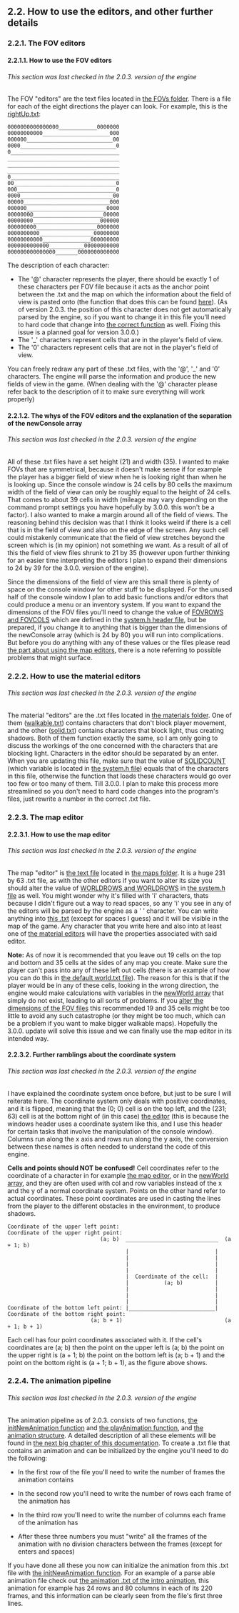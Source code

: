 ## 2.2. How to use the editors, and other further details
### 2.2.1. The FOV editors
#### 2.2.1.1. How to use the FOV editors
###### This section was last checked in the 2.0.3. version of the engine
The FOV "editors" are the text files located in [the FOVs folder](https://github.com/mmmuscus/Shadow-Functions-Engine/tree/master/FOVs). There is a file for each of the eight directions the player can look. For example, this is the [rightUp.txt](https://github.com/mmmuscus/Shadow-Functions-Engine/blob/master/FOVs/rightUp.txt):
```
0000000000000000____________0000000
00000000000_____________________000
000000___________________________00
0000______________________________0
0__________________________________
___________________________________
___________________________________
___________________________________
0__________________________________
00________________________________0
000_______________________________0
0000_____________________________00
00000___________________________000
000000_________________________0000
0000000@______________________00000
00000000_____________________000000
000000000___________________0000000
0000000000_________________00000000
00000000000_______________000000000
0000000000000___________00000000000
000000000000000_______0000000000000
```
The description of each character:
* The '@' character represents the player, there should be exactly 1 of these characters per FOV file because it acts as the anchor point between the .txt and the map on which the information about the field of view is pasted onto (the function that does this can be found [here](https://github.com/mmmuscus/Shadow-Functions-Engine/blob/master/documentation/online/3.4.5.%20shadowFunctions.h.md/#3454-addfovinfotomap)). (As of version 2.0.3. the position of this character does not get automatically parsed by the engine, so if you want to change it in this file you'll need to hard code that change into [the correct function](https://github.com/mmmuscus/Shadow-Functions-Engine/blob/master/documentation/online/3.4.5.%20shadowFunctions.h.md/#3453-getplayerposinfov) as well. Fixing this issue is a planned goal for version 3.0.0.)
* The '_' characters represent cells that are in the player's field of view.
* The '0' characters represent cells that are not in the player's field of view.

You can freely redraw any part of these .txt files, with the '@', '_' and '0' characters. The engine will parse the information and produce the new fields of view in the game. (When dealing with the '@' character please refer back to the description of it to make sure everything will work properly)

#### 2.2.1.2. The whys of the FOV editors and the explanation of the separation of the newConsole array
###### This section was last checked in the 2.0.3. version of the engine
All of these .txt files have a set height (21) and width (35). I wanted to make FOVs that are symmetrical, because it doesn't make sense if for example the player has a bigger field of view when he is looking right than when he is looking up. Since the console window is 24 cells by 80 cells the maximum width of the field of view can only be roughly equal to the height of 24 cells. That comes to about 39 cells in width (mileage may vary depending on the command prompt settings you have hopefully by 3.0.0. this won't be a factor). I also wanted to make a margin around all of the field of views. The reasoning behind this decision was that I think it looks weird if there is a cell that is in the field of view and also on the edge of the screen. Any such cell could mistakenly communicate that the field of view stretches beyond the screen which is (in my opinion) not something we want. As a result of all of this the field of view files shrunk to 21 by 35 (however upon further thinking for an easier time interpreting the editors I plan to expand their dimensions to 24 by 39 for the 3.0.0. version of the engine).

Since the dimensions of the field of view are this small there is plenty of space on the console window for other stuff to be displayed. For the unused half of the console window I plan to add basic functions and/or editors that could produce a menu or an inventory system. If you want to expand the dimensions of the FOV files you'll need to change the value of [FOVROWS and FOVCOLS](https://github.com/mmmuscus/Shadow-Functions-Engine/blob/master/documentation/online/3.%20Description%20of%20EVERYTHING%20and%203.1.%20Defines.md/#312-fovrows-and-fovcols) which are defined in the [system.h header file](https://github.com/mmmuscus/Shadow-Functions-Engine/blob/master/headers/system/system.h), but be prepared, if you change it to anything that is bigger than the dimensions of the newConsole array (which is 24 by 80) you will run into complications. But before you do anything with any of these values or the files please read [the part about using the map editors](https://github.com/mmmuscus/Shadow-Functions-Engine/blob/master/documentation/online/2.2.%20How%20to%20use%20the%20editors%2C%20and%20other%20further%20details.md/#2231-how-to-use-the-map-editor), there is a note referring to possible problems that might surface.

### 2.2.2. How to use the material editors
###### This section was last checked in the 2.0.3. version of the engine
The material "editors" are the .txt files located in [the materials folder](https://github.com/mmmuscus/Shadow-Functions-Engine/tree/master/materials). One of them ([walkable.txt](https://github.com/mmmuscus/Shadow-Functions-Engine/blob/master/materials/walkable.txt)) contains characters that don't block player movement, and the other ([solid.txt](https://github.com/mmmuscus/Shadow-Functions-Engine/blob/master/materials/solid.txt)) contains characters that block light, thus creating shadows. Both of them function exactly the same, so I am only going to discuss the workings of the one concerned with the characters that are blocking light. Characters in the editor should be separated by an enter. When you are updating this file, make sure that the value of [SOLIDCOUNT](https://github.com/mmmuscus/Shadow-Functions-Engine/blob/master/documentation/online/3.%20Description%20of%20EVERYTHING%20and%203.1.%20Defines.md/#314-solidcount-and-walkablecount) (which variable is located in [the system.h file](https://github.com/mmmuscus/Shadow-Functions-Engine/blob/master/headers/system/system.h)) equals that of the characters in this file, otherwise the function that loads these characters would go over too few or too many of them. Till 3.0.0. I plan to make this process more streamlined so you don't need to hard code changes into the program's files, just rewrite a number in the correct .txt file.

### 2.2.3. The map editor
#### 2.2.3.1. How to use the map editor
###### This section was last checked in the 2.0.3. version of the engine
The map "editor" is [the text file](https://github.com/mmmuscus/Shadow-Functions-Engine/blob/master/maps/world.txt) located in [the maps folder](https://github.com/mmmuscus/Shadow-Functions-Engine/tree/master/maps). It is a huge 231 by 63 .txt file, as with the other editors if you want to alter its size you should alter the value of [WORLDROWS and WORLDROWS](https://github.com/mmmuscus/Shadow-Functions-Engine/blob/master/documentation/online/3.%20Description%20of%20EVERYTHING%20and%203.1.%20Defines.md/#313-worldrows-and-worldcols) in [the system.h file](https://github.com/mmmuscus/Shadow-Functions-Engine/blob/master/headers/system/system.h) as well. You might wonder why it's filled with 'i' characters, thats because I didn't figure out a way to read spaces, so any 'i' you see in any of the editors will be parsed by the engine as a ' ' character. You can write anything into [this .txt](https://github.com/mmmuscus/Shadow-Functions-Engine/blob/master/maps/world.txt) (except for spaces I guess) and it will be visible in the map of the game. Any character that you write here and also into at least one of [the material editors](https://github.com/mmmuscus/Shadow-Functions-Engine/tree/master/materials) will have the properties associated with said editor.

**Note:** As of now it is recommended that you leave out 19 cells on the top and bottom and 35 cells at the sides of any map you create. Make sure the player can't pass into any of these left out cells (there is an example of how you can do this in [the default world.txt file](https://github.com/mmmuscus/Shadow-Functions-Engine/blob/master/maps/world.txt)). The reason for this is that if the player would be in any of these cells, looking in the wrong direction, the engine would make calculations with variables in the [newWorld array](https://github.com/mmmuscus/Shadow-Functions-Engine/blob/master/documentation/online/3.3.%20Variables%20in%20the%20main%20.cpp%20file.md/#3320-newworld) that simply do not exist, leading to all sorts of problems. If you [alter the dimensions of the FOV files](https://github.com/mmmuscus/Shadow-Functions-Engine/blob/master/documentation/online/2.2.%20How%20to%20use%20the%20editors%2C%20and%20other%20further%20details.md/#2212-the-whys-of-the-fov-editors-and-the-explanation-of-the-separation-of-the-newconsole-array) this recommended 19 and 35 cells might be too little to avoid any such catastrophe (or they might be too much, which can be a problem if you want to make bigger walkable maps). Hopefully the 3.0.0. update will solve this issue and we can finally use the map editor in its intended way.

#### 2.2.3.2. Further ramblings about the coordinate system
###### This section was last checked in the 2.0.3. version of the engine
I have explained the coordinate system once before, but just to be sure I will reiterate here. The coordinate system only deals with positive coordinates, and it is flipped, meaning that the (0; 0) cell is on the top left, and the (231; 63) cell is at the bottom right of (in this case) [the editor](https://github.com/mmmuscus/Shadow-Functions-Engine/blob/master/maps/world.txt) (this is because the windows header uses a coordinate system like this, and I use this header for certain tasks that involve the manipulation of the console window). Columns run along the x axis and rows run along the y axis, the conversion between these names is often needed to understand the code of this engine.

**Cells and points should NOT be confused!** Cell coordinates refer to the coordinate of a character in for example [the map editor](https://github.com/mmmuscus/Shadow-Functions-Engine/blob/master/maps/world.txt), or in the [newWorld array](https://github.com/mmmuscus/Shadow-Functions-Engine/blob/master/documentation/online/3.3.%20Variables%20in%20the%20main%20.cpp%20file.md/#3320-newworld), and they are often used with col and row variables instead of the x and the y of a normal coordinate system. Points on the other hand refer to actual coordinates. These point coordinates are used in casting the lines from the player to the different obstacles in the environment, to produce shadows. 

```
Coordinate of the upper left point:                                 Coordinate of the upper right point:
                             (a; b)  _____________________________  (a + 1; b)
                                     |                           |
                                     |                           |
                                     |                           |
                                     |                           |
                                     |  Coordinate of the cell:  |
                                     |           (a; b)          |
                                     |                           |
                                     |                           |
                                     |                           |
Coordinate of the bottom left point: |___________________________|  Coordinate of the bottom right point:
                          (a; b + 1)                                (a + 1; b + 1)
```
Each cell has four point coordinates associated with it. If the cell's coordinates are (a; b) then the point on the upper left is (a; b) the point on the upper right is (a + 1; b) the point on the bottom left is (a; b + 1) and the point on the bottom right is (a + 1; b + 1), as the figure above shows.

### 2.2.4. The animation pipeline

###### This section was last checked in the 2.0.3. version of the engine

The animation pipeline as of 2.0.3. consists of two functions, [the initNewAnimation function](https://github.com/mmmuscus/Shadow-Functions-Engine/blob/master/documentation/online/3.4.6.%20animation.h.md/#3461-initnewanimation) and [the playAnimation function](https://github.com/mmmuscus/Shadow-Functions-Engine/blob/master/documentation/online/3.4.6.%20animation.h.md/#3462-playanimation), and [the animation structure](https://github.com/mmmuscus/Shadow-Functions-Engine/blob/master/documentation/online/3.2.%20Structures.md/#327-animation). A detailed description of all these elements will be found in [the next big chapter of this documentation](https://github.com/mmmuscus/Shadow-Functions-Engine/blob/master/documentation/online/3.%20Description%20of%20EVERYTHING%20and%203.1.%20Defines.md/#3-detailed-description-of-everything). To create a .txt file that contains an animation and can be initialized by the engine you'll need to do the following:

* In the first row of the file you'll need to write the number of frames the animation contains

* In the second row you'll need to write the number of rows each frame of the animation has

* In the third row you'll need to write the number of columns each frame of the animation has

* After these three numbers you must "write" all the frames of the animation with no division characters between the frames (except for enters and spaces)

If you have done all these you now can initialize the animation from this .txt file with [the initNewAnimation function](https://github.com/mmmuscus/Shadow-Functions-Engine/blob/master/documentation/online/3.4.6.%20animation.h.md/#3461-initnewanimation). For an example of a parse able animation file check out [the animation .txt of the intro animation](https://github.com/mmmuscus/Shadow-Functions-Engine/blob/master/animations/logo.txt), this animation for example has 24 rows and 80 columns in each of its 220 frames, and this information can be clearly seen from the file's first three lines.
